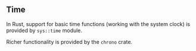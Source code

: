 <section class="slide">

# Time

</section>
<section class="slide">

In Rust, support for basic time functions (working with the system clock) is provided by `sys::time` module.

Richer functionality is provided by the `chrono` crate.

</section>